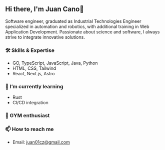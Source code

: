 ## Hi there, I'm Juan Cano👋
Software engineer, graduated as Industrial Technologies Engineer specialized in automation and robotics, with additional training in Web Application Development. Passionate about science and software, I always strive to integrate innovative solutions.

### 🛠️ Skills & Expertise
- GO, TypeScript, JavaScript, Java, Python
- HTML, CSS, Tailwind
- React, Next.js, Astro

### 🌱 I’m currently learning
- Rust
- CI/CD integration

### 💪 GYM enthusiast

### 📫 How to reach me
- Email: juan01cz@gmail.com

